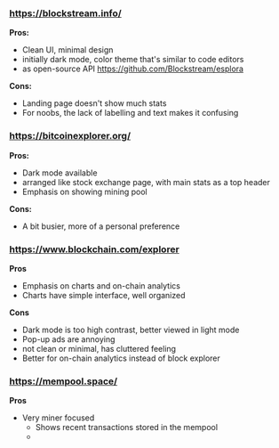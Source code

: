 
### https://blockstream.info/
**Pros:**
- Clean UI, minimal design
- initially dark mode, color theme that's similar to code editors
- as open-source API https://github.com/Blockstream/esplora

**Cons:**
- Landing page doesn't show much stats
- For noobs, the lack of labelling and text makes it confusing

### https://bitcoinexplorer.org/
**Pros:**
- Dark mode available
- arranged like stock exchange page, with main stats as a top header
- Emphasis on showing mining pool

**Cons:**
- A bit busier, more of a personal preference

### https://www.blockchain.com/explorer

**Pros**
- Emphasis on charts and on-chain analytics
- Charts have simple interface, well organized

**Cons**
- Dark mode is too high contrast, better viewed in light mode
- Pop-up ads are annoying
- not clean or minimal, has cluttered feeling
- Better for on-chain analytics instead of block explorer

### https://mempool.space/
**Pros**
- Very miner focused
	- Shows recent transactions stored in the mempool
	- 